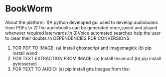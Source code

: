 # BookWorm

About the platform:
1)A python developed gui used to develop audiobooks from PDFs.\n
2)The audiobooks can be generated once,saved and played whenever required laterwards.\n
3)Voice automated searches help the user to clear their doubts.\n
DEPENDENCIES FOR CONVERSIONS:
1) FOR PDF TO IMAGE:
      (a) Install ghostscript and imagemagick
      (b) pip install wand
2) FOR TEXT EXTRACTION FROM IMAGE:
      (a) Install tesseract
      (b) pip install pytesseract
3) FOR TEXT TO AUDIO:
      (a) pip install gtts 
Images from the:
